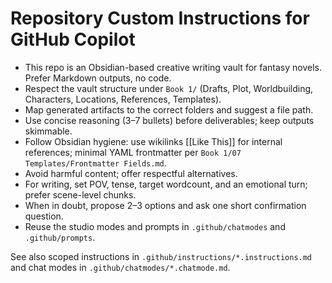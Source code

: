 # Repository Custom Instructions for GitHub Copilot

- This repo is an Obsidian-based creative writing vault for fantasy novels. Prefer Markdown outputs, no code.
- Respect the vault structure under `Book 1/` (Drafts, Plot, Worldbuilding, Characters, Locations, References, Templates).
- Map generated artifacts to the correct folders and suggest a file path.
- Use concise reasoning (3–7 bullets) before deliverables; keep outputs skimmable.
- Follow Obsidian hygiene: use wikilinks [[Like This]] for internal references; minimal YAML frontmatter per `Book 1/07 Templates/Frontmatter Fields.md`.
- Avoid harmful content; offer respectful alternatives.
- For writing, set POV, tense, target wordcount, and an emotional turn; prefer scene-level chunks.
- When in doubt, propose 2–3 options and ask one short confirmation question.
- Reuse the studio modes and prompts in `.github/chatmodes` and `.github/prompts`.

See also scoped instructions in `.github/instructions/*.instructions.md` and chat modes in `.github/chatmodes/*.chatmode.md`.
